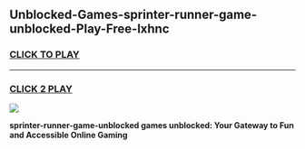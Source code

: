 
## Unblocked-Games-sprinter-runner-game-unblocked-Play-Free-lxhnc
<h3>
<a href="https://premium76.site?title=sprinter-runner-game-unblocked&ref=17A">CLICK TO PLAY</a></h3>
<hr>

<h3>
<a href="https://premium76.site?title=sprinter-runner-game-unblocked&ref=17A">CLICK 2 PLAY</a>
  
</h3>

<a href="https://premium76.site?title=sprinter-runner-game-unblocked&ref=17A"><img src="https://clearcache.store/games.png"></a>


**sprinter-runner-game-unblocked games unblocked: Your Gateway to Fun and Accessible Online Gaming**
